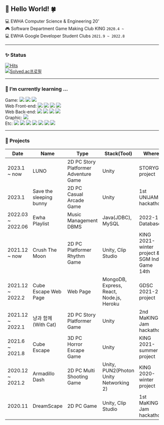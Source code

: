 ## 🐬 Hello World! 🍀
💻 EWHA Computer Science & Engineering 20'<br>
🎮️ Software Department Game Making Club KING ```2020.4 ~```<br>
💻 EWHA Google Developer Student Clubs ```2021.9 ~ 2022.8```
- - -
### ✨ Status
[![Hits](https://hits.seeyoufarm.com/api/count/incr/badge.svg?url=https%3A%2F%2Fgithub.com%2Fhanby-choi&count_bg=%23C7F6FF&title_bg=%23B0D5FF&icon=github.svg&icon_color=%23E7E7E7&title=hits&edge_flat=false)](https://hits.seeyoufarm.com)<br>
[![Solved.ac프로필](http://mazassumnida.wtf/api/v2/generate_badge?boj=hanby01)](https://solved.ac/hanby01)
- - -
### 🌱 I’m currently learning ...
Game: <img src="https://img.shields.io/badge/Unity-000000?style=flat-square&logo=Unity&logoColor=ffffff"/>
<img src="https://img.shields.io/badge/PUN2(Photon)-368AFF?style=flat-square&logo=Photon&logoColor=ffffff"/>
<img src="https://img.shields.io/badge/C Sharp-239120.svg?&style=flat-square&logo=Csharp&logoColor=white"/><br>
Web Front-end: <img src="https://img.shields.io/badge/HTML5-E34F26?style=flat-square&logo=HTML5&logoColor=ffffff"/> 
<img src="https://img.shields.io/badge/CSS-1572B6?style=flat-square&logo=css3&logoColor=white">
<img src="https://img.shields.io/badge/JavaScript-F7DF1E?style=flat-square&logo=javascript&logoColor=black">
<img src="https://img.shields.io/badge/React-61DAFB?style=flat-square&logo=react&logoColor=black"> <br>
Web Back-end: <img src="https://img.shields.io/badge/Node.js-339933?style=flat-square&logo=Node.js&logoColor=white">
<img src="https://img.shields.io/badge/MySQL-4479A1?style=flat-square&logo=mysql&logoColor=white"> 
<img src="https://img.shields.io/badge/MariaDB-003545?style=flat-square&logo=mariaDB&logoColor=white">
<img src="https://img.shields.io/badge/MongoDB-47A248?style=flat-square&logo=MongoDB&logoColor=white"><br>
Graphic: <img src="https://img.shields.io/badge/Blender-F5792A?style=flat-square&logo=Blender&logoColor=white"> <br>
Etc: <img src="https://img.shields.io/badge/Python-3776AB?style=flat-square&logo=Python&logoColor=ffffff"/>
<img src="https://img.shields.io/badge/C++-00599C?style=flat-square&logo=Cplusplus&logoColor=ffffff"/> 
<img src="https://img.shields.io/badge/Java-007396?style=flat-square&logo=Java&logoColor=ffffff"/>
<img src="https://img.shields.io/badge/C-A8B9CC?style=flat-square&logo=C&logoColor=white"/>
<img src="https://img.shields.io/badge/GitHub-181717?style=flat-square&logo=github&logoColor=white"> 
<img src="https://img.shields.io/badge/Linux-FCC624?style=flat-square&logo=Linux&logoColor=ffffff"/> 
<img src="https://img.shields.io/badge/Heroku-430098?style=flat-square&logo=heroku&logoColor=white"> 
- - -
### 📄 Projects
|Date|Name|Type|Stack(Tool)|Where|Role|
|------|---|---|---|---|---|
|2023.1 ~ now|LUNO|2D PC Story Platformer Adventure Game|Unity|STORYG project|Programming|
|2023.1|Save the sleeping bunny|2D PC Casual Arcade Game|Unity|1st UNIJAM hackathon|Main Programming|
|2022.03 ~ 2022.06|Ewha Playlist|Music Management DBMS|Java(JDBC), MySQL|2022-1 Database|Programming|
|2021.12 ~ now|Crush The Moon|2D PC Platformer Rhythm Game|Unity, Clip Studio|KING 2021-winter project & SGM Indie Game 14th|Graphic(Art), Programming|
|2021.12 ~ 2022.2|Cube Escape Web Page|Web Page|MongoDB, Express, React, Node.js, Heroku|GDSC 2021-2 project|Front-end/Back-end Programming|
|2021.12 ~ 2022.1|냥과 함께(With Cat)|2D PC Story Platformer Game|Unity|2nd MaKING Jam hackathon|Programming|
|2021.6 ~ 2021.8|Cube Escape|3D PC Horror Escape Game|Unity|KING 2021-summer project|Programming|
|2020.12 ~ 2021.2|Armadillo Dash|2D PC Multi Shooting Game|Unity, PUN2(Photon Unity Networking 2)|KING 2020-winter project|Programming|
|2020.11|DreamScape|2D PC Game|Unity, Clip Studio|1st MaKING Jam hackathon|Graphic(Art)|
